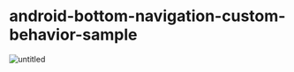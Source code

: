 # android-bottom-navigation-custom-behavior-sample

![untitled](https://user-images.githubusercontent.com/8059722/33265428-0d5cfbe6-d3b5-11e7-8349-f514b54bd35f.gif)
